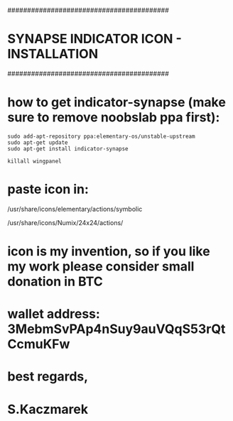 #########################################
# SYNAPSE INDICATOR ICON - INSTALLATION #
#########################################


# how to get indicator-synapse (make sure to remove noobslab ppa first):

    sudo add-apt-repository ppa:elementary-os/unstable-upstream
    sudo apt-get update
    sudo apt-get install indicator-synapse

    killall wingpanel

# paste icon in:

/usr/share/icons/elementary/actions/symbolic

/usr/share/icons/Numix/24x24/actions/﻿

# icon is my invention, so if you like my work please consider small donation in BTC
# wallet address: 3MebmSvPAp4nSuy9auVQqS53rQtCcmuKFw

# best regards,
# S.Kaczmarek
